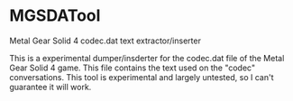 # MGSDATool
Metal Gear Solid 4 codec.dat text extractor/inserter

This is a experimental dumper/insderter for the codec.dat file of the Metal Gear Solid 4 game. This file contains the text used on the "codec" conversations. This tool is experimental and largely untested, so I can't guarantee it will work.
